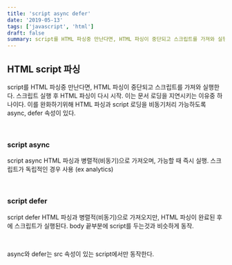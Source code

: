 ```yaml
---
title: 'script async defer'
date: '2019-05-13'
tags: ['javascript', 'html']
draft: false
summary: script를 HTML 파싱중 만난다면, HTML 파싱이 중단되고 스크립트를 가져와 실행한다.
---
```


## HTML script 파싱

script를 HTML 파싱중 만난다면, HTML 파싱이 중단되고 스크립트를 가져와 실행한다.
스크립트 실행 후 HTML 파싱이 다시 시작. 이는 문서 로딩을 지연시키는 이유중 하나이다.
이를 완화하기위해 HTML 파싱과 script 로딩을 비동기처리 가능하도록 async, defer 속성이 있다.

<br />

### script async

script async HTML 파싱과 병렬적(비동기)으로 가져오며, 가능할 때 즉시 실행.
스크립트가 독립적인 경우 사용 (ex analytics)

<br />

### script defer

script defer HTML 파싱과 병렬적(비동기)으로 가져오지만, HTML 파싱이 완료된 후에
스크립트가 실행된다. body 끝부분에 script를 두는것과 비슷하게 동작.

<br />

async와 defer는 src 속성이 있는 script에서만 동작한다.

<br />

<br /><br /><br />
